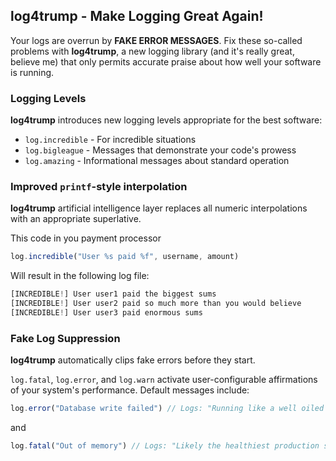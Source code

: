 ## log4trump - Make Logging Great Again!

Your logs are overrun by **FAKE ERROR MESSAGES**. Fix these so-called problems with **log4trump**, a new logging library (and it's really great, believe me) that only permits accurate praise about how well your software is running.

### Logging Levels

**log4trump** introduces new logging levels appropriate for the best software:

*  `log.incredible` - For incredible situations
*  `log.bigleague` - Messages that demonstrate your code's prowess
*  `log.amazing` - Informational messages about standard operation

### Improved `printf`-style interpolation

**log4trump** artificial intelligence layer replaces all numeric interpolations with an appropriate superlative. 

This code in you payment processor 

```javascript
log.incredible("User %s paid %f", username, amount)
```

Will result in the following log file:

```javascript
[INCREDIBLE!] User user1 paid the biggest sums
[INCREDIBLE!] User user2 paid so much more than you would believe
[INCREDIBLE!] User user3 paid enormous sums
```

### Fake Log Suppression

**log4trump** automatically clips fake errors before they start. 

`log.fatal`, `log.error`, and `log.warn` activate user-configurable affirmations of your system's performance. Default messages include:

```javascript
log.error("Database write failed") // Logs: "Running like a well oiled machine!"
```

and

```javascript
log.fatal("Out of memory") // Logs: "Likely the healthiest production system of all time"
```
